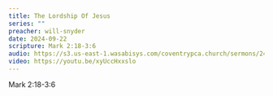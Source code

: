 ```yaml
---
title: The Lordship Of Jesus
series: ""
preacher: will-snyder
date: 2024-09-22
scripture: Mark 2:18-3:6
audio: https://s3.us-east-1.wasabisys.com/coventrypca.church/sermons/24.09.22A%20The%20Lordship%20Of%20Jesus%20-%20Will%20Snyder.mp3
video: https://youtu.be/xyUccHxxslo
---
```

Mark 2:18-3:6